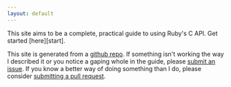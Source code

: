 ```yaml
---
layout: default
---
```


<div class="jumbotron">
This site aims to be a complete, practical guide to using Ruby's C API. Get
started [here][start].

This site is generated from a [github repo][repo]. If something isn't working
the way I described it or you notice a gaping whole in the guide, please [submit
an issue][iss]. If you know a better way of doing something than I do, please
consider [submitting a pull request][pull].
</div>

[start]: c
[repo]: https://github.com/silverhammermba/emberb
[iss]: https://github.com/silverhammermba/emberb/issues/new
[pull]: https://github.com/silverhammermba/emberb/pulls

